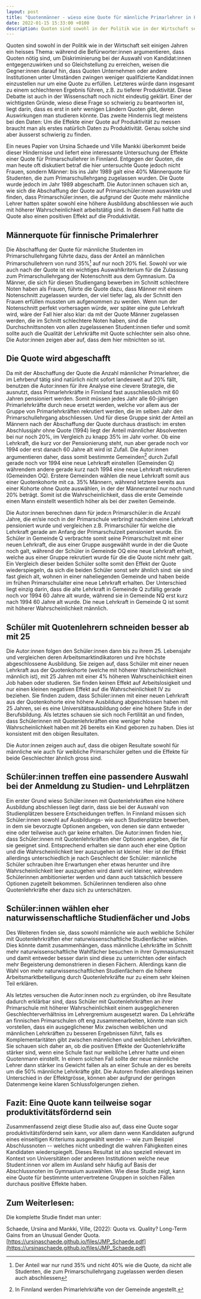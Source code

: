 ```yaml
---
layout: post
title: "Quotenmänner - wieso eine Quote für männliche Primarlehrer in Finnland positive Effekte auf die Schüler hat"
date: 2022-01-15 15:33:00 +0100
description: Quoten sind sowohl in der Politik wie in der Wirtschaft seit einigen Jahren ein heisses Thema: während die Befürworter:innen argumentieren, dass Quoten nötig sind, um Diskriminierung bei der Auswahl von Kandidat:innen entgegenzuwirken und so Gleichstellung zu erreichen, weisen die Gegner:innen darauf hin, dass Quoten Unternehmen oder andere Institutionen unter Umständen zwingen weniger qualifizierte Kandidat:innen einzustellen nur um eine Quote zu erfüllen. Letzteres würde dann insgesamt zu einem schlechteren Ergebnis führen, z.B. zu tieferer Produktivität. Ursina Schaede und Ville Mankki zeigen jedoch anhand einer Männerquote für finnische Primarlehrer, das dies mitnichten der Fall ist: Primarschüler:innen die von Quotenlehrkräften unterrichtet wurden schneiden später besser ab. Sie sind sowohl mit 4% höhere Wahrscheinlichketi arbeitstätig und haben eine höhere Ausbildung abgeschlossen. Dies liegt vor allem daran, dass sie bei der Auswahl von Beruf- und Studienfächern eine geeignetere Auswahl treffen.
---
```


Quoten sind sowohl in der Politik wie in der Wirtschaft seit einigen Jahren ein heisses Thema: während die Befürworter:innen argumentieren, dass Quoten nötig sind, um Diskriminierung bei der Auswahl von Kandidat:innen entgegenzuwirken und so Gleichstellung zu erreichen, weisen die Gegner:innen darauf hin, dass Quoten Unternehmen oder andere Institutionen unter Umständen zwingen weniger qualifizierte Kandidat:innen einzustellen nur um eine Quote zu erfüllen. Letzteres würde dann insgesamt zu einem schlechteren Ergebnis führen, z.B. zu tieferer Produktivität. Diese Debatte ist auch in der Wissenschaft noch nicht eindeutig geklärt.
Einer der wichtigsten Gründe, wieso diese Frage so schwierig zu beantworten ist, liegt darin, dass es erst in sehr wenigen Ländern Quoten gibt, deren Auswirkungen man studieren könnte. Das zweite Hindernis liegt meistens bei den Daten: Um die Effekte einer Quote auf Produktivität zu messen braucht man als erstes natürlich Daten zu Produktivität. Genau solche sind aber äusserst schwierig zu finden.

Ein neues Papier von Ursina Schaede und Ville Mankki überkommt beide dieser Hindernisse und liefert eine interessante Untersuchung der Effekte einer Quote für Primarschullehrer in Finnland. Entgegen der Quoten, die man heute oft diskutiert betraf die hier untersuchte Quote jedoch nicht Frauen, sondern Männer: bis ins Jahr 1989 galt eine 40% Männerquote für Studenten, die zum Primarschullehrgang zugelassen wurden. Die Quote wurde jedoch im Jahr 1989 abgeschafft. Die Autor:innen schauen sich an, wie sich die Abschaffung der Quote auf Primarschüler:innen auswirkte und finden, dass Primarschüler:innen, die aufgrund der Quote mehr männliche Lehrer hatten später sowohl eine höhere Ausbildung abschliessen wie auch mit höherer Wahrscheinlichkeit arbeitstätig sind. In diesem Fall hatte die Quote also einen positiven Effekt auf die Produktivität.

## Männerquote für finnische Primalerhrer
Die Abschaffung der Quote für männliche Studenten im Primarschullehrgang führte dazu, dass der Anteil an männlichen Primarschullehrern von rund 35%[^1] auf nur noch 20% fiel.
Sowohl vor wie auch nach der Quote ist ein wichtiges Auswahlkriterium für die Zulassung zum Primarschullehrgang der Notenschnitt aus dem Gymnasium. Da Männer, die sich für diesen Studiengang bewerben im Schnitt schlechtere Noten haben als Frauen, führte die Quote dazu, dass Männer mit einem Notenschnitt zugelassen wurden, der viel tiefer lag, als der Schnitt den Frauen erfüllen mussten um aufgenommen zu werden. Wenn nun der Notenschnitt perfekt vorhersagen würde, wer später eine gute Lehrkraft wird, wäre der Fall hier also klar: da mit der Quote Männer zugelassen werden, die im Schnitt schlechtere Noten haben, sind die Durchschnittsnoten von allen zugelassenen Student:innen tiefer und somit sollte auch die Qualität der Lehrkräfte mit Quote schlechter sein also ohne. Die Autor:innen zeigen aber auf, dass dem hier mitnichten so ist.

## Die Quote wird abgeschafft
Da mit der Abschaffung der Quote die Anzahl männlicher Primarlehrer, die im Lehrberuf tätig sind natürlich nicht sofort landesweit auf 20% fällt, benutzen die Autor:innen für ihre Analyse eine clevere Strategie, die ausnutzt, dass Primarlehrkräfte in Finnland fast ausschliesslich mit 60 Jahren pensioniert werden. Somit müssen jedes Jahr alle 60-jährigen Primarlehrkräfte durch neue ersetzt werden, welche vor allem aus der Gruppe von Primarlehrkräften rekrutiert werden, die im selben Jahr den Primarschullehrgang abschliessen. Und für diese Gruppe sinkt der Anteil an Männern nach der Abschaffung der Quote durchaus drastisch: im ersten Abschlussjahr ohne Quote (1994) liegt der Anteil männlicher Absolventen bei nur noch 20%, im Vergleich zu knapp 35% im Jahr vorher.
Ob eine Lehrkraft, die kurz vor der Pensionierung steht, nun aber gerade noch vor 1994 oder erst danach 60 Jahre alt wird ist Zufall. Die Autor:innen argumentieren daher, dass somit bestimmte Gemeinden[^2] durch Zufall gerade noch vor 1994 eine neue Lehrkraft einstellen (Gemeinden Q) währendem andere gerade kurz nach 1994 eine neue Lehrkraft rekrutieren (Gemeinden OQ). Erstere Gemeinden wählen die neue Lehrkraft somit aus einer Quotenkohorte mit ca. 35% Männern, während letztere bereits aus einer Kohorte ohne Quote auswählen, in der der Männeranteil nur noch rund 20% beträgt.  Somit ist die Wahrscheinlichkeit, dass die erste Gemeinde einen Mann einstellt wesentlich höher als bei der zweiten Gemeinde.

Die Autor:innen berechnen dann für jede:n Primarschüler:in die Anzahl Jahre, die er/sie noch in der Primarschule verbringt nachdem eine Lehrkraft pensioniert wurde und vergleichen z.B. Primarschüler für welche die Lehrkraft gerade am Anfang der Primarschulzeit pensioniert wurde. Ein Schüler in Gemeinde Q verbrachte somit seine Primarschulzeit mit einer neuen Lehrkraft, die aus einer Gruppe ausgewählt wurde in der die Quote noch galt, während der Schüler in Gemeinde OQ eine neue Lehrkraft erhielt, welche aus einer Gruppe rekrutiert wurde für die die Quote nicht mehr galt.
Ein Vergleich dieser beiden Schüler sollte somit den Effekt der Quote wiederspiegeln, da sich die beiden Schüler sonst sehr ähnlich sind: sie sind fast gleich alt, wohnen in einer naheliegenden Gemeinde und haben beide im frühen Primarschulalter eine neue Lehrkraft erhalten. Der Unterschied liegt einzig darin, dass die alte Lehrkraft in Gemeinde Q zufällig gerade noch vor 1994 60 Jahre alt wurde, während sie in Gemeinde NQ erst kurz nach 1994 60 Jahre alt wurde. Die neue Lehrkraft in Gemeinde Q ist somit mit höherer Wahrscheinlichkeit männlich.

## Schüler mit Quotenlehrern schneiden besser ab mit 25
Die Autor:innen folgen den Schüler:innen dann bis zu ihrem 25. Lebensjahr und vergleichen deren Arbeitsmarktindikatoren und ihre höchste abgeschlossene Ausbildung.
Sie zeigen auf, dass Schüler mit einer neuen Lehrkraft aus der Quotenkohorte (welche mit höherer Wahrscheinlichkeit männlich ist), mit 25 Jahren mit einer 4% höheren Wahrscheinlichkeit einen Job haben oder studieren. Sie finden keinen Effekt auf Arbeitslosigkeit und nur einen kleinen negativen Effekt auf die Wahrscheinlichkeit IV zu beziehen.
Sie finden zudem, dass Schüler:innen mit einer neuen Lehrkraft aus der Quotenkohorte eine höhere Ausbildung abgeschlossen haben mit 25 Jahren, sei es eine Universitätsausbildung oder eine höhere Stufe in der Berufsbildung.
Als letztes schauen sie sich noch Fertilität an und finden, dass Schülerinnen mit Quotenlehrkräften eine weniger hohe Wahrscheinlichkeit haben mit 26 bereits ein Kind geboren zu haben. Dies ist konsistent mit den obigen Resultaten.

Die Autor:innen zeigen auch auf, dass die obigen Resultate sowohl für männliche wie auch für weibliche Primarschüler gelten und die Effekte für beide Geschlechter ähnlich gross sind.

## Schüler:innen treffen eine passendere Auswahl bei der Anmeldung zu Studien- und Lehrplätzen
Ein erster Grund wieso Schüler:innen mit Quotenlehrkräften eine höhere Ausbildung abschliessen liegt darin, dass sie bei der Auswahl von Studienplätzen bessere Entscheidungen treffen. In Finnland müssen sich Schüler:innen sowohl auf Ausbildungs- wie auch Studienplätze bewerben, in dem sie bevorzugte Optionen angeben, von denen sie dann entweder eine oder teilweise auch gar keine erhalten. Die Autor:innen finden hier, dass Schüler:innen mit Quotenlehrkräften eher Optionen angeben, die für sie geeignet sind. Entsprechend erhalten sie dann auch eher eine Option und die Wahrscheinlichkeit leer auszugehen ist kleiner. Hier ist der Effekt allerdings unterschiedlich je nach Geschlecht der Schüler: männliche Schüler schrauben ihre Erwartungen eher etwas herunter und ihre Wahrscheinlichkeit leer auszugehen wird damit viel kleiner, währendem Schülerinnen ambitionierter werden und dann auch tatsächlich bessere Optionen zugeteilt bekommen. Schülerinnen tendieren also ohne Quotenlehrkräfte eher dazu sich zu unterschätzen.

## Schüler:innen wählen eher naturwissenschaftliche Studienfächer und Jobs
Des Weiteren finden sie, dass sowohl männliche wie auch weibliche Schüler mit Quotenlehrkräften eher naturwissenschaftliche Studienfächer wählen. Dies könnte damit zusammenhängen, dass männliche Lehrkräfte im Schnitt mehr naturwissenschaftliche Wahlfächer besuchen in ihrer Gymnasiumszeit und damit entweder besser darin sind diese zu unterrichten oder einfach mehr Begeisterung demonstrieren in diesen Fächern. Allerdings kann die Wahl von mehr naturwissenschaftlichen Studienfächern die höhere Arbeitsmarktbeteiligung durch Quotenlehrkräfte nur zu einem sehr kleinen Teil erklären.

Als letztes versuchen die Autor:innen noch zu ergründen, ob ihre Resultate dadurch erklärbar sind, dass Schüler mit Quotenlehrkräften an ihrer Primarschule mit höherer Wahrscheinlichkeit einem ausgeglicheneren Geschlechterverhältniss im Lehrergremium ausgesetzt waren. Da Lehrkräfte an finnischen Primarschulen oft eng zusammenarbeiten, könnte man sich vorstellen, dass ein ausgeglichener Mix zwischen weiblichen und männlichen Lehrkräften zu besseren Ergebnissen führt, falls es Komplementaritäten gibt zwischen männlichen und weiblichen Lehrkräften. Sie schauen sich daher an, ob die positiven Effekte der Quotenlehrkräfte stärker sind, wenn eine Schule fast nur weibliche Lehrer hatte und einen Quotenmann einstellt. In einem solchen Fall sollte der neue männliche Lehrer dann stärker ins Gewicht fallen als an einer Schule an der es bereits um die 50% männliche Lehrkräfte gibt. Die Autoren finden allerdings keinen Unterschied in der Effektgrösse, können aber aufgrund der geringen Datenmenge keine klaren Schlussfolgerungen ziehen.

## Fazit: Eine Quote kann teilweise sogar produktivitätsfördernd sein
Zusammenfassend zeigt diese Studie also auf, dass eine Quote sogar produktivitätsfördernd sein kann, vor allem dann wenn Kandidaten aufgrund eines einseitigen Kriteriums ausgewählt werden -- wie zum Beispiel Abschlussnoten -- welches nicht unbedingt die wahren Fähigkeiten eines Kandidaten wiederspiegelt. Dieses Resultat ist also speziell relevant im Kontext von Universitäten oder anderen Institutionen welche neue Student:innen vor allem im Ausland sehr häufig auf Basis der Abschlussnoten im Gymnasium auswählen. Wie diese Studie zeigt, kann eine Quote für bestimmte untervertretene Gruppen in solchen Fällen durchaus positive Effekte haben.

## Zum Weiterlesen:

Die komplette Studie findet man unter:

Schaede, Ursina and Mankki, Ville, (2022): Quota vs. Quality? Long-Term Gains from an Unusual Gender Quota.
[https://ursinaschaede.github.io/files/JMP_Schaede.pdf](https://ursinaschaede.github.io/files/JMP_Schaede.pdf)


[^1]: Der Anteil war nur rund 35% und nicht 40% wie die Quote, da nicht alle Studenten, die zum Primarschullehrgang zugelassen werden diesen auch abschliessen
[^2]: In Finnland werden Primarlehrkräfte von der Gemeinde angestellt.
